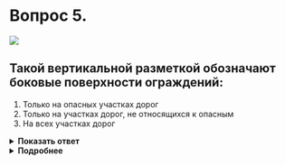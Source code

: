 # Вопрос 5.

![](https://s.drom.ru/i24227/pdd/tickets/2016/1542608835.jpg)

## Такой вертикальной разметкой обозначают боковые поверхности ограждений:

1. Только на опасных участках дорог
2. Только на участках дорог, не относящихся к опасным
3. На всех участках дорог

<details>
<summary><b>Показать ответ</b></summary>
Правильный ответ: 2
</details>
<details>
<summary><b>Подробнее</b></summary>
Вертикальной разметкой 2.6 обозначают боковые поверхности ограждений во всех случаях, когда не применяется разметка 2.5 используемая на закруглениях дорог, крутых спусках, других опасных участках.
</details>